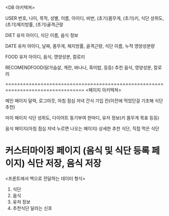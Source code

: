 <DB 아키텍쳐>

USER
	번호, 나이, 목적, 성별, 이름, 아이디, 비번, (초기)몸무게, (초기)키, 식단 성취도, (초기)체지방률, (초기)골격근량

DIET
	유저 아이디, 식단 이름, 음식 정보

DATE
	유저 아이디, 날짜, 몸무게, 체지방률, 골격근량, 식단 이름, 누적 영양성분량

FOOD
	유저 아이디, 음식, 영양성분, 칼로리

RECOMENDFOOD(닭가슴살, 계란, 바나나, 흑미밥, 등등)
	추천 음식, 영양성분, 칼로리

=================================================================================
<페이지 아키텍쳐>

메인 페이지
	달력, 로그아웃, 아침 점심 저녁 간식 기입 칸(이전에 먹었던걸 기초해 식단 추천)

마이 페이지
	식단 성취도, 다이어트 동기부여 한마디, 유저 정보(키 몸무게 목표 등등)

음식 페이지(아침 점심 저녁 누르면 나오는 페이지)
	상세한 추천 식단, 직접 먹은 식단		

커스터마이징 페이지 (음식 및 식단 등록 페이지)
	식단 저장, 음식 저장		
=================================================================================
<프론트에서 백으로 전달하는 데이터 형식>

1. 식단
2. 음식
3. 유저 정보
4. 추천식단 달라는 신호
